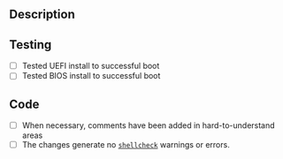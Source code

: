 ## Description

<!--
Include a summary of the change and a link to any relevant issues which have
been fixed. Please also include relevant motivation and context, especially if new features have been added.
-->

## Testing

<!--
Describe the tests that you ran. Note any details from your test configuration.
Fill any boxes [x] you have completed.
-->

- [ ] Tested UEFI install to successful boot
- [ ] Tested BIOS install to successful boot

## Code

- [ ] When necessary, comments have been added in hard-to-understand areas
- [ ] The changes generate no [`shellcheck`](https://github.com/koalaman/shellcheck) warnings or errors.
